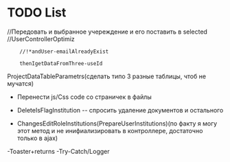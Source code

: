 ﻿# TODO List


//Передовать и выбранное учереждение и его поставить в selected
        //UserControllerOptimiz

        //!*andUser-emailAlreadyExist

        thenIgetDataFromThree-useId

ProjectDataTableParametrs(сделать типо 3 разные таблицы, чтоб не мучатся)


- Перенести js/Css code со страничек в файлы
- DeleteIsFlagInstitution -- спросить удаление документов и остального

- ChangesEditRoleInstitutions(PrepareUserInstitutions)(по факту я могу этот метод и не инифиализировать в контроллере, достаточно только в ajax)

-Toaster+returns
-Try-Catch/Logger